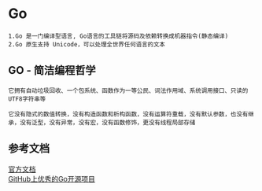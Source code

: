 # Go
	1.Go 是一门编译型语言, Go语言的工具链将源码及依赖转换成机器指令(静态编译)
	2.Go 原生支持 Unicode，可以处理全世界任何语言的文本

## GO - 简洁编程哲学
	它拥有自动垃圾回收、一个包系统、函数作为一等公民、词法作用域、系统调用接口、只读的UTF8字符串等

	它没有隐式的数值转换，没有构造函数和析构函数，没有运算符重载，没有默认参数，也没有继承，没有泛型，没有异常，没有宏，没有函数修饰，更没有线程局部存储

## 参考文档
[官方文档](https://golang.org/doc/) </br>
[GitHub上优秀的Go开源项目](http://www.flysnow.org/2016/12/27/golang-hot-project-in-github.html)